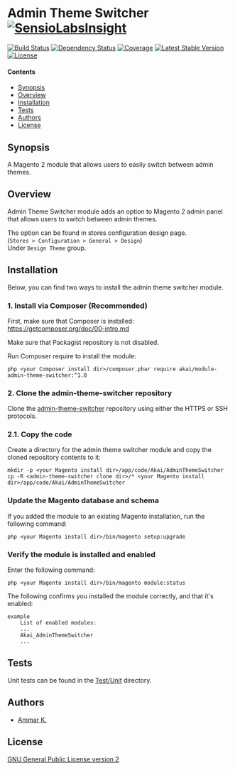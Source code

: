 Admin Theme Switcher [![SensioLabsInsight](https://insight.sensiolabs.com/projects/33440099-8b6d-46ab-896a-70487a3e62e6/small.png)](https://insight.sensiolabs.com/projects/33440099-8b6d-46ab-896a-70487a3e62e6)
====================

[![Build Status](https://travis-ci.org/akai-z/magento2-module-admin-theme-switcher.svg?branch=master)](https://travis-ci.org/akai-z/magento2-module-admin-theme-switcher)
[![Dependency Status](https://www.versioneye.com/user/projects/595b9d5b368b080033562eef/badge.svg?style=flat)](https://www.versioneye.com/user/projects/595b9d5b368b080033562eef)
[![Coverage](https://codeclimate.com/github/akai-z/magento2-module-admin-theme-switcher.png)](https://codeclimate.com/github/akai-z/magento2-module-admin-theme-switcher)
[![Latest Stable Version](https://poser.pugx.org/akai/magento2-module-admin-theme-switcher/v/stable)](https://packagist.org/packages/akai/magento2-module-admin-theme-switcher)
[![License](https://poser.pugx.org/akai/magento2-module-admin-theme-switcher/license)](https://packagist.org/packages/akai/magento2-module-admin-theme-switcher)

#### Contents
* [Synopsis](#synopsis)
* [Overview](#overview)
* [Installation](#installation)
* [Tests](#tests)
* [Authors](#authors)
* [License](#license)


## Synopsis

A Magento 2 module that allows users to easily switch between admin themes.

## Overview

Admin Theme Switcher module adds an option to Magento 2 admin panel  
that allows users to switch between admin themes.

The option can be found in stores configuration design page.  
(`Stores > Configuration > General > Design`)  
Under `Design Theme` group.

## Installation

Below, you can find two ways to install the admin theme switcher module.

### 1. Install via Composer (Recommended)
First, make sure that Composer is installed: https://getcomposer.org/doc/00-intro.md

Make sure that Packagist repository is not disabled.

Run Composer require to install the module:

    php <your Composer install dir>/composer.phar require akai/module-admin-theme-switcher:^1.0

### 2. Clone the admin-theme-switcher repository
Clone the [admin-theme-switcher](https://github.com/akai-z/admin-theme-switcher) repository using either the HTTPS or SSH protocols.

### 2.1. Copy the code
Create a directory for the admin theme switcher module and copy the cloned repository contents to it:

    mkdir -p <your Magento install dir>/app/code/Akai/AdminThemeSwitcher
    cp -R <admin-theme-switcher clone dir>/* <your Magento install dir>/app/code/Akai/AdminThemeSwitcher

### Update the Magento database and schema
If you added the module to an existing Magento installation, run the following command:

    php <your Magento install dir>/bin/magento setup:upgrade

### Verify the module is installed and enabled
Enter the following command:

    php <your Magento install dir>/bin/magento module:status

The following confirms you installed the module correctly, and that it's enabled:

    example
        List of enabled modules:
        ...
        Akai_AdminThemeSwitcher
        ...

## Tests

Unit tests can be found in the [Test/Unit](Test/Unit) directory.

## Authors

* [Ammar K.](https://api.github.com/user/4558603/)

## License

[GNU General Public License version 2](LICENSE.txt)
